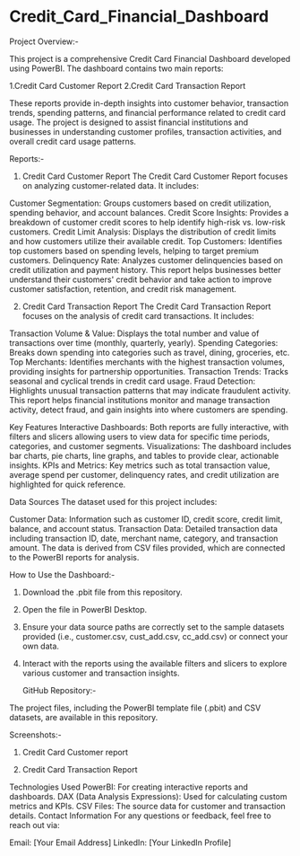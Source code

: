 # Credit_Card_Financial_Dashboard
Project Overview:-

This project is a comprehensive Credit Card Financial Dashboard developed using PowerBI. The dashboard contains two main reports:

1.Credit Card Customer Report
2.Credit Card Transaction Report

These reports provide in-depth insights into customer behavior, transaction trends, spending patterns, and financial performance related to credit card usage. The project is designed to assist financial institutions and businesses in understanding customer profiles, transaction activities, and overall credit card usage patterns.

Reports:-

1. Credit Card Customer Report
The Credit Card Customer Report focuses on analyzing customer-related data. It includes:

Customer Segmentation: Groups customers based on credit utilization, spending behavior, and account balances.
Credit Score Insights: Provides a breakdown of customer credit scores to help identify high-risk vs. low-risk customers.
Credit Limit Analysis: Displays the distribution of credit limits and how customers utilize their available credit.
Top Customers: Identifies top customers based on spending levels, helping to target premium customers.
Delinquency Rate: Analyzes customer delinquencies based on credit utilization and payment history.
This report helps businesses better understand their customers' credit behavior and take action to improve customer satisfaction, retention, and credit risk management.

2. Credit Card Transaction Report
The Credit Card Transaction Report focuses on the analysis of credit card transactions. It includes:

Transaction Volume & Value: Displays the total number and value of transactions over time (monthly, quarterly, yearly).
Spending Categories: Breaks down spending into categories such as travel, dining, groceries, etc.
Top Merchants: Identifies merchants with the highest transaction volumes, providing insights for partnership opportunities.
Transaction Trends: Tracks seasonal and cyclical trends in credit card usage.
Fraud Detection: Highlights unusual transaction patterns that may indicate fraudulent activity.
This report helps financial institutions monitor and manage transaction activity, detect fraud, and gain insights into where customers are spending.

Key Features
Interactive Dashboards: Both reports are fully interactive, with filters and slicers allowing users to view data for specific time periods, categories, and customer segments.
Visualizations: The dashboard includes bar charts, pie charts, line graphs, and tables to provide clear, actionable insights.
KPIs and Metrics: Key metrics such as total transaction value, average spend per customer, delinquency rates, and credit utilization are highlighted for quick reference.

Data Sources
The dataset used for this project includes:

Customer Data: Information such as customer ID, credit score, credit limit, balance, and account status.
Transaction Data: Detailed transaction data including transaction ID, date, merchant name, category, and transaction amount.
The data is derived from CSV files provided, which are connected to the PowerBI reports for analysis.

How to Use the Dashboard:-
1. Download the .pbit file from this repository.
2. Open the file in PowerBI Desktop.
3. Ensure your data source paths are correctly set to the sample datasets provided (i.e., customer.csv, cust_add.csv, cc_add.csv) or connect your own data.
4. Interact with the reports using the available filters and slicers to explore various customer and transaction insights.

   
   GitHub Repository:-
   
The project files, including the PowerBI template file (.pbit) and CSV datasets, are available in this repository.


Screenshots:-

1. Credit Card Customer report

   
3. Credit Card Transaction Report

Technologies Used
PowerBI: For creating interactive reports and dashboards.
DAX (Data Analysis Expressions): Used for calculating custom metrics and KPIs.
CSV Files: The source data for customer and transaction details.
Contact Information
For any questions or feedback, feel free to reach out via:

Email: [Your Email Address]
LinkedIn: [Your LinkedIn Profile]
